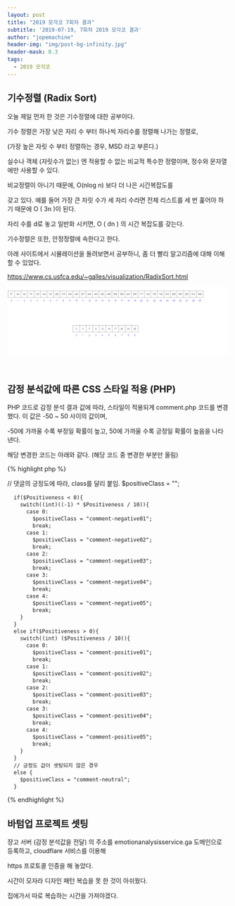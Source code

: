```yaml
---
layout: post
title: "2019 모각코 7회차 결과"
subtitle: '2019-07-19, 7회차 2019 모각코 결과'
author: "jopemachine"
header-img: "img/post-bg-infinity.jpg"
header-mask: 0.3
tags:
  - 2019 모각코
---
```


<h2>기수정렬 (Radix Sort)</h2>

오늘 제일 먼저 한 것은 기수정렬에 대한 공부이다.

기수 정렬은 가장 낮은 자리 수 부터 하나씩 자리수를 정렬해 나가는 정렬로,

(가장 높은 자릿 수 부터 정렬하는 경우, MSD 라고 부른다.)

실수나 객체 (자릿수가 없는) 엔 적용할 수 없는 비교적 특수한 정렬이며, 정수와 문자열에만 사용할 수 있다.

비교정렬이 아니기 때문에, O(nlog n) 보다 더 나은 시간복잡도를

갖고 있다. 예를 들어 가장 큰 자릿 수가 세 자리 수라면 전체 리스트를 세 번 훑어야 하기 때문에 O ( 3n )이 된다.

자리 수를 d로 놓고 일반화 시키면, O ( dn ) 의 시간 복잡도를 갖는다. 

기수정렬은 또한, 안정정렬에 속한다고 한다.

아래 사이트에서 시뮬레이션을 돌려보면서 공부하니, 좀 더 빨리 알고리즘에 대해 이해할 수 있었다.

https://www.cs.usfca.edu/~galles/visualization/RadixSort.html

![](/img/posts/2019-07-19-Mogacko07_Result/ScreenClip.png)

<br>

<h2>감정 분석값에 따른 CSS 스타일 적용 (PHP)</h2>

PHP 코드로 감정 분석 결과 값에 따라, 스타일이 적용되게 comment.php 코드를 변경했다. 이 값은 -50 ~ 50 사이의 값이며,

-50에 가까울 수록 부정일 확률이 높고, 50에 가까울 수록 긍정일 확률이 높음을 나타낸다.

해당 변경한 코드는 아래와 같다. (해당 코드 중 변경한 부분만 올림)

{% highlight php %}

// 댓글의 긍정도에 따라, class를 달리 붙임.
      $positiveClass = "";

      if($Positiveness < 0){
        switch((int)((-1) * $Positiveness / 10)){
          case 0:
            $positiveClass = "comment-negative01";
            break;
          case 1:
            $positiveClass = "comment-negative02";
            break;
          case 2:
            $positiveClass = "comment-negative03";
            break;
          case 3:
            $positiveClass = "comment-negative04";
            break;
          case 4:
            $positiveClass = "comment-negative05";
            break;
        }
      }
      else if($Positiveness > 0){
        switch((int) ($Positiveness / 10)){
          case 0:
            $positiveClass = "comment-positive01";
            break;
          case 1:
            $positiveClass = "comment-positive02";
            break;
          case 2:
            $positiveClass = "comment-positive03";
            break;
          case 3:
            $positiveClass = "comment-positive04";
            break;
          case 4:
            $positiveClass = "comment-positive05";
            break;
        }
      }
      // 긍정도 값이 셋팅되지 않은 경우
      else {
        $positiveClass = "comment-neutral";
      }

{% endhighlight %}

<h2>바텀업 프로젝트 셋팅</h2>

쟝고 서버 (감정 분석값을 전달) 의 주소를 emotionanalysisservice.ga 도메인으로 등록하고, cloudflare 서비스를 이용해

https 프로토콜 인증을 해 놓았다. 

시간이 모자라 디자인 패턴 복습을 못 한 것이 아쉬웠다.

집에가서 따로 복습하는 시간을 가져야겠다.


